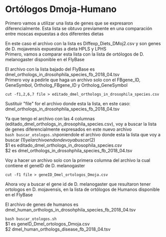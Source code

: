 # Ortólogos Dmoja-Humano

Primero vamos a utilizar una lista de genes que se expresaron diferencialmente. Esta lista se obtuvo previamente en una comparación entre moscas expuestas a dos diferentes dietas  

En este caso el archivo con la lista es Diffexp_Diets_DMoj2.csv  y son genes de D. mojavensis expuestas a dieta HPLS y LPHS  
Primero, vamos a comparar esta lista con la lista de ortólogos de D. melanogaster disponible en el FlyBase

El archivo con la lista bajado del FlyBase es dmel_orthologs_in_drosohphila_species_fb_2018_04.tsv  
Primero voy a pedirle que haga un archivo solo con el FBgene_ID, GeneSymbol, Ortholog_FBgene_ID y Ortholog_GeneSymbol

`cut -f1,2,6,7 file > editado_dmel_orthologs_in_drosophila_species.csv`

Sustituir "file" for el archivo donde esta la lista, en este caso: dmel_orthologs_in_drosohphila_species_fb_2018_04.tsv  

Ya que tengo el archivo con las 4 columnas (editado_dmel_orthologs_in_drosophila_species.csv), voy a buscar la lista de genes diferencialmente expresados en este nuevo archivo   
`bash buscar_otologos.sh`poniendole el archivo donde esta la lista que voy a buscar ($1) y el archivo en donde voy a buscar ($2)  
$1 es editado_dmel_orthologs_in_drosophila_species.csv  
$2 es dmel_orthologs_in_drosohphila_species_fb_2018_04.tsv 

Voy a hacer un archivo solo con la primera columna del archivo la cual contiene el geneID de D. melanogaster

`cut -f1 file > geneID_Dmel_ortologos_Dmoja.csv`

Ahora voy a buscar el gene id de D. melanogaster que resultaron tener ortologos en D. mojavensis, en la lista de ortólogos de Humanos disponible en el FlyBase

El archivo de genes de humanos es dmel_human_orthologs_in_drosohphila_species_fb_2018_04.tsv

`bash buscar_otologos.sh`  
$1 es geneID_Dmel_ortologos_Dmoja.csv  
$2 dmel_human_orthologs_disease_fb_2018_04.tsv
